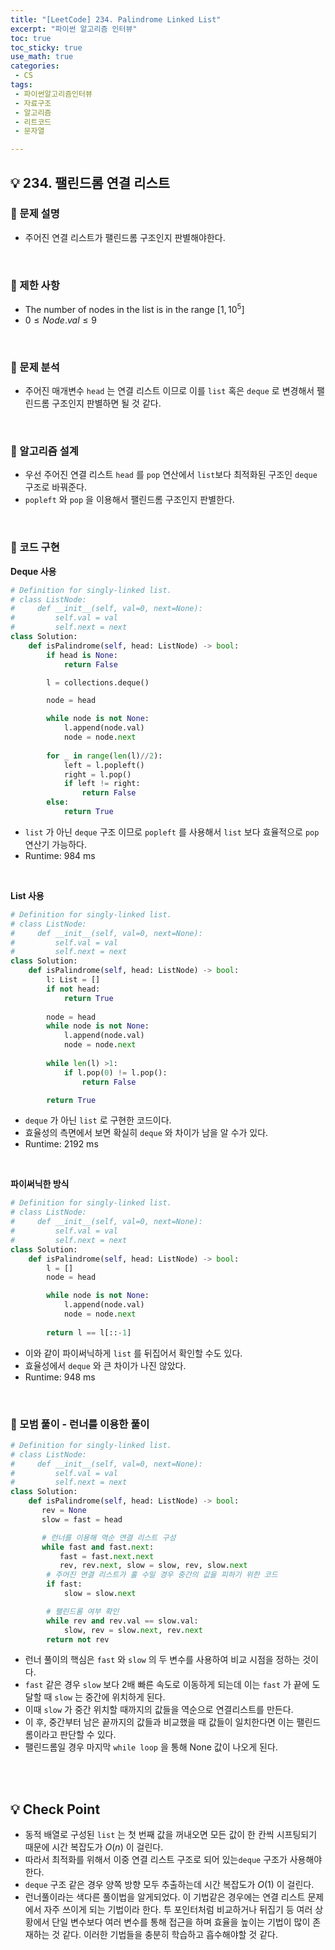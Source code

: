 ```yaml
---
title: "[LeetCode] 234. Palindrome Linked List"
excerpt: "파이썬 알고리즘 인터뷰"
toc: true
toc_sticky: true
use_math: true
categories:
 - CS
tags:
 - 파이썬알고리즘인터뷰
 - 자료구조
 - 알고리즘
 - 리트코드
 - 문자열

---
```

## &#128161; 234. 팰린드롬 연결 리스트


### &#128204; 문제 설명
- 주어진 연결 리스트가 팰린드롬 구조인지 판별해야한다.

<br/>

### &#128204; 제한 사항
- The number of nodes in the list is in the range $[1, 10^5]$
- $0 \leq Node.val \leq 9$

<br/>

### &#128204; 문제 분석
- 주어진 매개변수 <code>head</code> 는 연결 리스트 이므로 이를 <code>list</code> 혹은 <code>deque</code> 로 변경해서 팰린드롬 구조인지 판별하면 될 것 같다.

<br/>

### &#128204; 알고리즘 설계
- 우선 주어진 연결 리스트 <code>head</code> 를 <code>pop</code> 연산에서 <code>list</code>보다 최적화된 구조인 <code>deque</code> 구조로 바꿔준다.
- <code>popleft</code> 와 <code>pop</code> 을 이용해서 팰린드롬 구조인지 판별한다.
<br/>

### &#128204; 코드 구현

**Deque 사용**
```python
# Definition for singly-linked list.
# class ListNode:
#     def __init__(self, val=0, next=None):
#         self.val = val
#         self.next = next
class Solution:
    def isPalindrome(self, head: ListNode) -> bool:
        if head is None:
            return False

        l = collections.deque()

        node = head

        while node is not None:
            l.append(node.val)
            node = node.next
            
        for _ in range(len(l)//2):
            left = l.popleft()
            right = l.pop()
            if left != right:
                return False
        else:
            return True

```
- <code>list</code> 가 아닌 <code>deque</code> 구조 이므로 <code>popleft</code> 를 사용해서 <code>list</code> 보다 효율적으로 <code>pop</code> 연산기 가능하다.
- Runtime: 984 ms

<br/>

**List 사용**

```python
# Definition for singly-linked list.
# class ListNode:
#     def __init__(self, val=0, next=None):
#         self.val = val
#         self.next = next
class Solution:
    def isPalindrome(self, head: ListNode) -> bool:
        l: List = []
        if not head:
            return True
            
        node = head
        while node is not None:
            l.append(node.val)
            node = node.next
            
        while len(l) >1:
            if l.pop(0) != l.pop():
                return False

        return True
```
- <code>deque</code> 가 아닌 <code>list</code> 로 구현한 코드이다.
- 효율성의 측면에서 보면 확실히 <code>deque</code> 와 차이가 남을 알 수가 있다.
- Runtime: 2192 ms

<br/>

**파이써닉한 방식**

```python
# Definition for singly-linked list.
# class ListNode:
#     def __init__(self, val=0, next=None):
#         self.val = val
#         self.next = next
class Solution:
    def isPalindrome(self, head: ListNode) -> bool:
        l = []
        node = head

        while node is not None:
            l.append(node.val)
            node = node.next   
               
        return l == l[::-1]
```
- 이와 같이 파이써닉하게 <code>list</code> 를 뒤집어서 확인할 수도 있다.
- 효율성에서 <code>deque</code> 와 큰 차이가 나진 않았다.
- Runtime: 948 ms
<br/>

### &#128204; 모범 풀이 - 런너를 이용한 풀이
```python
# Definition for singly-linked list.
# class ListNode:
#     def __init__(self, val=0, next=None):
#         self.val = val
#         self.next = next
class Solution:
    def isPalindrome(self, head: ListNode) -> bool:
       rev = None
       slow = fast = head

       # 런너를 이용해 역순 연결 리스트 구성
       while fast and fast.next:
           fast = fast.next.next
           rev, rev.next, slow = slow, rev, slow.next
        # 주어진 연결 리스트가 홀 수일 경우 중간의 값을 피하기 위한 코드
        if fast:
            slow = slow.next

        # 팰린드롬 여부 확인
        while rev and rev.val == slow.val:
            slow, rev = slow.next, rev.next
        return not rev

```
- 런너 풀이의 핵심은 <code>fast</code> 와 <code>slow</code> 의 두 변수를 사용하여 비교 시점을 정하는 것이다.
- <code>fast</code> 같은 경우 <code>slow</code> 보다 2배 빠른 속도로 이동하게 되는데 이는 <code>fast</code> 가 끝에 도달할 때 <code>slow</code> 는 중간에 위치하게 된다.
- 이때 <code>slow</code> 가 중간 위치할 때까지의 값들을 역순으로 연결리스트를 만든다.
- 이 후, 중간부터 남은 끝까지의 값들과 비교했을 때 값들이 일치한다면 이는 팰린드롬이라고 판단할 수 있다.
- 팰린드롬일 경우 마지막 <code>while loop</code> 을 통해 None 값이 나오게 된다.



<br/>
<br/>

## &#128161; Check Point
- 동적 배열로 구성된 <code>list</code> 는 첫 번째 값을 꺼내오면 모든 값이 한 칸씩 시프팅되기 때문에 시간 복잡도가 $O(n)$ 이 걸린다.
- 따라서 최적화를 위해서 이중 연결 리스트 구조로 되어 있는<code>deque</code> 구조가 사용해야 한다.
- <code>deque</code> 구조 같은 경우 양쪽 방향 모두 추출하는데 시간 복잡도가 $O(1)$ 이 걸린다.
- 런너풀이라는 색다른 풀이법을 알게되었다. 이 기법같은 경우에는 연결 리스트 문제에서 자주 쓰이게 되는 기법이라 한다. 투 포인터처럼 비교하거나 뒤집기 등 여러 상황에서 단일 변수보다 여러 변수를 통해 접근을 하며 효율을 높이는 기법이 많이 존재하는 것 같다. 이러한 기법들을 충분히 학습하고 흡수해야할 것 같다.